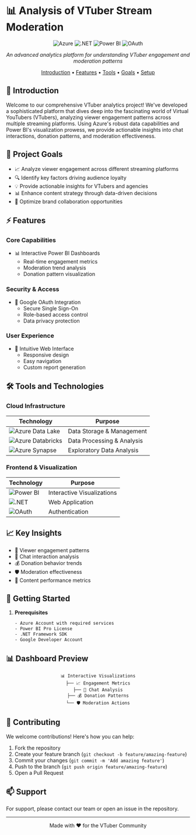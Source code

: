 # 📊 Analysis of VTuber Stream Moderation

<div align="center">

![Azure](https://img.shields.io/badge/Azure-0089D6?style=for-the-badge&logo=microsoft-azure&logoColor=white)
![.NET](https://img.shields.io/badge/.NET-512BD4?style=for-the-badge&logo=dotnet&logoColor=white)
![Power BI](https://img.shields.io/badge/PowerBI-F2C811?style=for-the-badge&logo=Power%20BI&logoColor=white)
![OAuth](https://img.shields.io/badge/OAuth-4285F4?style=for-the-badge&logo=google&logoColor=white)

*An advanced analytics platform for understanding VTuber engagement and moderation patterns*

[Introduction](#introduction) • [Features](#features) • [Tools](#tools-and-technologies) • [Goals](#project-goals) • [Setup](#setup)

</div>

## 🌟 Introduction

Welcome to our comprehensive VTuber analytics project! We've developed a sophisticated platform that dives deep into the fascinating world of Virtual YouTubers (VTubers), analyzing viewer engagement patterns across multiple streaming platforms. Using Azure's robust data capabilities and Power BI's visualization prowess, we provide actionable insights into chat interactions, donation patterns, and moderation effectiveness.

## 🎯 Project Goals

- 📈 Analyze viewer engagement across different streaming platforms
- 🔍 Identify key factors driving audience loyalty
- 💡 Provide actionable insights for VTubers and agencies
- 📊 Enhance content strategy through data-driven decisions
- 🤝 Optimize brand collaboration opportunities

## ⚡ Features

### Core Capabilities
- 📊 Interactive Power BI Dashboards
  - Real-time engagement metrics
  - Moderation trend analysis
  - Donation pattern visualization

### Security & Access
- 🔐 Google OAuth Integration
  - Secure Single Sign-On
  - Role-based access control
  - Data privacy protection

### User Experience
- 🎨 Intuitive Web Interface
  - Responsive design
  - Easy navigation
  - Custom report generation

## 🛠️ Tools and Technologies

### Cloud Infrastructure
<div align="center">

| Technology | Purpose |
|------------|---------|
| ![Azure Data Lake](https://img.shields.io/badge/Azure_Data_Lake-0089D6?style=for-the-badge&logo=microsoft-azure&logoColor=white) | Data Storage & Management |
| ![Azure Databricks](https://img.shields.io/badge/Azure_Databricks-FF3621?style=for-the-badge&logo=databricks&logoColor=white) | Data Processing & Analysis |
| ![Azure Synapse](https://img.shields.io/badge/Azure_Synapse-0089D6?style=for-the-badge&logo=microsoft-azure&logoColor=white) | Exploratory Data Analysis |

</div>

### Frontend & Visualization
<div align="center">

| Technology | Purpose |
|------------|---------|
| ![Power BI](https://img.shields.io/badge/Power_BI-F2C811?style=for-the-badge&logo=power-bi&logoColor=black) | Interactive Visualizations |
| ![.NET](https://img.shields.io/badge/.NET_Framework-512BD4?style=for-the-badge&logo=dotnet&logoColor=white) | Web Application |
| ![OAuth](https://img.shields.io/badge/Google_OAuth-4285F4?style=for-the-badge&logo=google&logoColor=white) | Authentication |

</div>

## 📈 Key Insights

- 👥 Viewer engagement patterns
- 💬 Chat interaction analysis
- 💰 Donation behavior trends
- 🛡️ Moderation effectiveness
- 🎯 Content performance metrics

## 🚀 Getting Started

1. **Prerequisites**
   ```bash
   - Azure Account with required services
   - Power BI Pro License
   - .NET Framework SDK
   - Google Developer Account
   ```

## 📊 Dashboard Preview

<div align="center">

```
📊 Interactive Visualizations
├── 📈 Engagement Metrics
├── 💬 Chat Analysis
├── 💰 Donation Patterns
└── 🛡️ Moderation Actions
```

</div>

## 🤝 Contributing

We welcome contributions! Here's how you can help:

1. Fork the repository
2. Create your feature branch (`git checkout -b feature/amazing-feature`)
3. Commit your changes (`git commit -m 'Add amazing feature'`)
4. Push to the branch (`git push origin feature/amazing-feature`)
5. Open a Pull Request

## 📫 Support

For support, please contact our team or open an issue in the repository.

---

<div align="center">

Made with ❤️ for the VTuber Community

</div>
